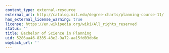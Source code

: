 ```yaml
---
content_type: external-resource
external_url: http://catalog.mit.edu/degree-charts/planning-course-11/
has_external_license_warning: true
license: https://en.wikipedia.org/wiki/All_rights_reserved
status: ''
title: Bachelor of Science in Planning
uid: 5286aa46-8335-43e2-9a72-aa15fd03db6e
wayback_url: ''
---
```

